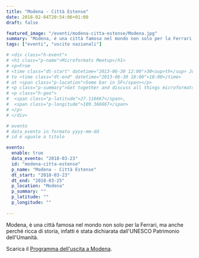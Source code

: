 ```yaml
---
title: "Modena - Città Estense"
date: 2018-02-04T20:54:06+01:00
draft: false

featured_image: "/eventi/modena-citta-estense/Modena.jpg"
summary: "Modena, è una città famosa nel mondo non solo per la Ferrari ..."
tags: ["eventi", "uscite nazionali"]

# <div class="h-event">
# <h1 class="p-name">Microformats Meetup</h1>
# <p>From 
# <time class="dt-start" datetime="2013-06-30 12:00">30<sup>th</sup> June 2013, 12:00</time>
# to <time class="dt-end" datetime="2013-06-30 18:00">18:00</time>
# at <span class="p-location">Some bar in SF</span></p>
# <p class="p-summary">Get together and discuss all things microformats-related.</p>
# <p class="h-geo">
#  <span class="p-latitude">27.116667</span>,
#  <span class="p-longitude">109.366667</span>
# </p>
# </div>

# evento 
# data_evento in formato yyyy-mm-dd
# id è uguale a titolo

evento:
  enable: true
  data_evento: "2018-03-23"
  id: "modena-citta-estense"
  p_name: "Modena - Città Estense"
  dt_start: "2018-03-23"
  dt_end: "2018-03-25"
  p_location: "Modena"
  p_summary: ""
  p_latitude: ""
  p_longitude: ""
  
---
```


Modena, è una città famosa nel mondo non solo per la Ferrari, ma anche perché ricca di storia, infatti è stata dichiarata dall'UNESCO Patrimonio dell'Umanità.

Scarica il [Programma dell'uscita a Modena](ProgrammaModenaCittaEstense.pdf).
